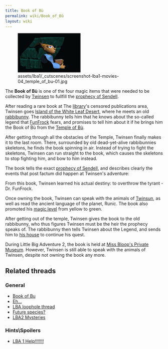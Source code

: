 ```yaml
---
title: Book of Bù
permalink: wiki/Book_of_Bù
layout: wiki
---
```


<figure>
<img
src="assets/lba1/_cutscenes/screenshot-lba1-movies-04_temple_of_bu-01.jpg"
title="assets/lba1/_cutscenes/screenshot-lba1-movies-04_temple_of_bu-01.jpg"
width="200" />
<figcaption>assets/lba1/_cutscenes/screenshot-lba1-movies-04_temple_of_bu-01.jpg</figcaption>
</figure>

The **Book of Bù** is one of the four magic items that were needed to be
collected by [Twinsen](Twinsen "wikilink") to fullfill the [prophecy of
Sendell](prophecy_of_Sendell "wikilink").

After reading a rare book at The [library](library "wikilink")'s
censored publications area, Twinsen goes [Island of the White Leaf
Desert](Island_of_the_White_Leaf_Desert "wikilink"), where he meets an
old [rabbibunny](rabbibunny "wikilink"). The rabbibunny tells him that
he knows about the so-called legend that [FunFrock](FunFrock "wikilink")
fears, and promises to tell him about it if he brings him the Book of Bù
from the [Temple of Bù](Temple_of_Bù "wikilink").

After getting through all the obstacles of the Temple, Twinsen finally
makes it to the last room. There, surrounded by old dead-yet-alive
rabbibunnies skeletons, he finds the book spinning in air. Instead of
trying to fight the skeletons, Twinsen can run straight to the book,
which causes the skeletons to stop fighting him, and bow to him instead.

The book tells the exact [prophecy of
Sendell](prophecy_of_Sendell "wikilink"), and describes clearly the
events that post factum did happen at Twinsen's adventure:

From this book, Twinsen learned his actual destiny: to overthrow the
tyrant - Dr. FunFrock.

Once owning the book, Twinsen can speak with the animals of
[Twinsun](Twinsun "wikilink"), as well as read the ancient language of
the planet, Runic. The book also promoted his [magic
level](magic_ball "wikilink") from yellow to green.

After getting out of the temple, Twinsen gives the book to the old
rabbibunny, who thus figures Twinsen must be the heir the prophecy
speaks of. The rabbibunny then tells Twinsen about the Legend, and sends
him to [his house](Twinsen's_house "wikilink") to continue his quest.

During Little Big Adventure 2, the book is held at [Miss Bloop's Private
Museum](Miss_Bloop's_Private_Museum "wikilink"). However, Twinsen is
still able to speak with the animals of Twinsen, despite not owning the
book any more.

## Related threads

### General

- [Book of Bu](https://forum.magicball.net/showthread.php?t=8325)
- [Eh...](https://forum.magicball.net/showthread.php?t=7201)
- [LBA loophole
  thread](https://forum.magicball.net/showthread.php?t=6382)
- [Future species?](https://forum.magicball.net/showthread.php?t=6013)
- [LBA2 Mysteries](https://forum.magicball.net/showthread.php?t=5932)

### Hints\Spoilers

- [LBA 1 Help!!!!!!!](https://forum.magicball.net/showthread.php?t=1611)
